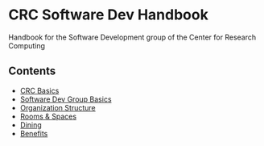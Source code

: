 # CRC Software Dev Handbook
Handbook for the Software Development group of the Center for Research Computing

## Contents
* [CRC Basics]()
* [Software Dev Group Basics]()
* [Organization Structure]()
* [Rooms & Spaces]()
* [Dining]()
* [Benefits]()



